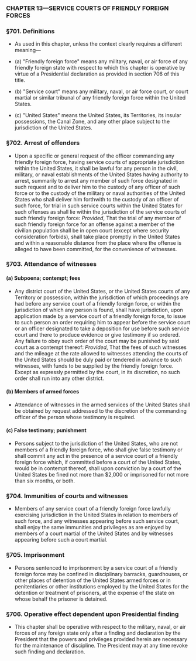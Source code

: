 ### **CHAPTER 13—SERVICE COURTS OF FRIENDLY FOREIGN FORCES**

### §701. Definitions
* As used in this chapter, unless the context clearly requires a different meaning—

* (a) "Friendly foreign force" means any military, naval, or air force of any friendly foreign state with respect to which this chapter is operative by virtue of a Presidential declaration as provided in section 706 of this title.

* (b) "Service court" means any military, naval, or air force court, or court martial or similar tribunal of any friendly foreign force within the United States.

* (c) "United States" means the United States, its Territories, its insular possessions, the Canal Zone, and any other place subject to the jurisdiction of the United States.

### §702. Arrest of offenders
* Upon a specific or general request of the officer commanding any friendly foreign force, having service courts of appropriate jurisdiction within the United States, it shall be lawful for any person in the civil, military, or naval establishments of the United States having authority to arrest, summarily to arrest any member of such force designated in such request and to deliver him to the custody of any officer of such force or to the custody of the military or naval authorities of the United States who shall deliver him forthwith to the custody of an officer of such force, for trial in such service courts within the United States for such offenses as shall lie within the jurisdiction of the service courts of such friendly foreign force: _Provided_, That the trial of any member of such friendly foreign force for an offense against a member of the civilian population shall be in open court (except where security consideration forbids), shall take place promptly in the United States and within a reasonable distance from the place where the offense is alleged to have been committed, for the convenience of witnesses.

### §703. Attendance of witnesses
#### (a) Subpoena; contempt; fees
* Any district court of the United States, or the United States courts of any Territory or possession, within the jurisdiction of which proceedings are had before any service court of a friendly foreign force, or within the jurisdiction of which any person is found, shall have jurisdiction, upon application made by a service court of a friendly foreign force, to issue to such person an order requiring him to appear before the service court or an officer designated to take a deposition for use before such service court and there to produce evidence or give testimony if so ordered. Any failure to obey such order of the court may be punished by said court as a contempt thereof: _Provided_, That the fees of such witnesses and the mileage at the rate allowed to witnesses attending the courts of the United States should be duly paid or tendered in advance to such witnesses, with funds to be supplied by the friendly foreign force. Except as expressly permitted by the court, in its discretion, no such order shall run into any other district.

#### (b) Members of armed forces
* Attendance of witnesses in the armed services of the United States shall be obtained by request addressed to the discretion of the commanding officer of the person whose testimony is required.

#### (c) False testimony; punishment
* Persons subject to the jurisdiction of the United States, who are not members of a friendly foreign force, who shall give false testimony or shall commit any act in the presence of a service court of a friendly foreign force which, if committed before a court of the United States, would be in contempt thereof, shall upon conviction by a court of the United States be fined not more than $2,000 or imprisoned for not more than six months, or both.

### §704. Immunities of courts and witnesses
* Members of any service court of a friendly foreign force lawfully exercising jurisdiction in the United States in relation to members of such force, and any witnesses appearing before such service court, shall enjoy the same immunities and privileges as are enjoyed by members of a court martial of the United States and by witnesses appearing before such a court martial.

### §705. Imprisonment
* Persons sentenced to imprisonment by a service court of a friendly foreign force may be confined in disciplinary barracks, guardhouses, or other places of detention of the United States armed forces or in penitentiaries or other institutions employed by the United States for the detention or treatment of prisoners, at the expense of the state on whose behalf the prisoner is detained.

### §706. Operative effect dependent upon Presidential finding
* This chapter shall be operative with respect to the military, naval, or air forces of any foreign state only after a finding and declaration by the President that the powers and privileges provided herein are necessary for the maintenance of discipline. The President may at any time revoke such finding and declaration.